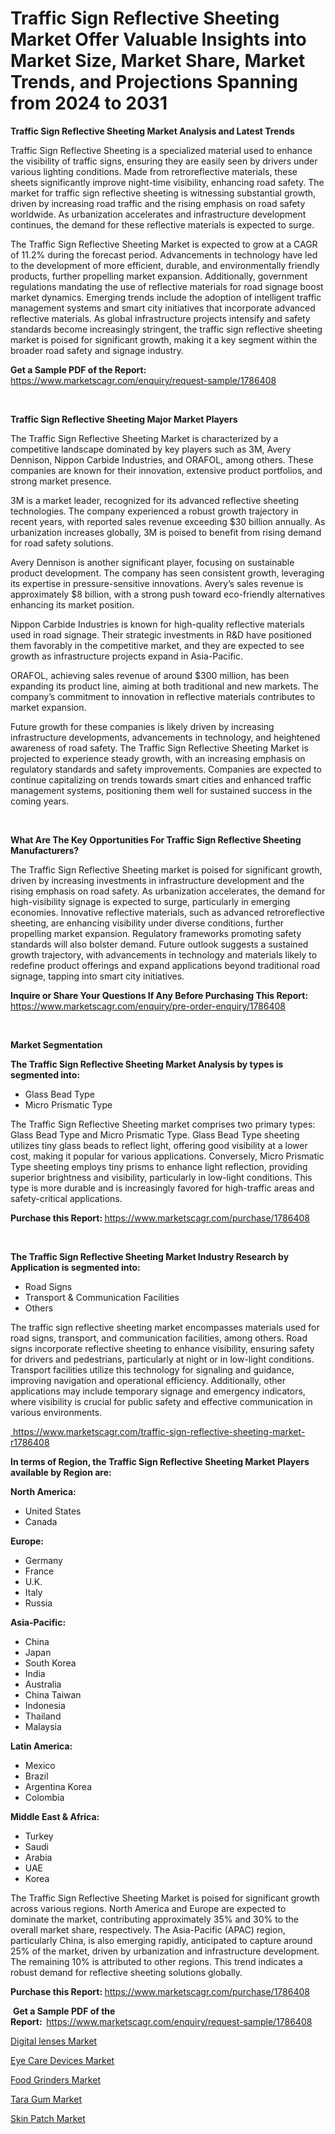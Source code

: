 <p><h1>Traffic Sign Reflective Sheeting Market Offer Valuable Insights into Market Size, Market Share, Market Trends, and Projections Spanning from 2024 to 2031</h1></p><p><strong>Traffic Sign Reflective Sheeting Market Analysis and Latest Trends</strong></p>
<p><p>Traffic Sign Reflective Sheeting is a specialized material used to enhance the visibility of traffic signs, ensuring they are easily seen by drivers under various lighting conditions. Made from retroreflective materials, these sheets significantly improve night-time visibility, enhancing road safety. The market for traffic sign reflective sheeting is witnessing substantial growth, driven by increasing road traffic and the rising emphasis on road safety worldwide. As urbanization accelerates and infrastructure development continues, the demand for these reflective materials is expected to surge.</p><p>The Traffic Sign Reflective Sheeting Market is expected to grow at a CAGR of 11.2% during the forecast period. Advancements in technology have led to the development of more efficient, durable, and environmentally friendly products, further propelling market expansion. Additionally, government regulations mandating the use of reflective materials for road signage boost market dynamics. Emerging trends include the adoption of intelligent traffic management systems and smart city initiatives that incorporate advanced reflective materials. As global infrastructure projects intensify and safety standards become increasingly stringent, the traffic sign reflective sheeting market is poised for significant growth, making it a key segment within the broader road safety and signage industry.</p></p>
<p><strong>Get a Sample PDF of the Report:&nbsp;</strong> <a href="https://www.marketscagr.com/enquiry/request-sample/1786408?utm_campaign=1267&utm_medium=2&utm_source=Github&utm_content=ia&utm_term=09102024&utm_id=traffic-sign-reflective-sheeting">https://www.marketscagr.com/enquiry/request-sample/1786408</a></p>
<p>&nbsp;</p>
<p><strong>Traffic Sign Reflective Sheeting Major Market Players</strong></p>
<p><p>The Traffic Sign Reflective Sheeting Market is characterized by a competitive landscape dominated by key players such as 3M, Avery Dennison, Nippon Carbide Industries, and ORAFOL, among others. These companies are known for their innovation, extensive product portfolios, and strong market presence.</p><p>3M is a market leader, recognized for its advanced reflective sheeting technologies. The company experienced a robust growth trajectory in recent years, with reported sales revenue exceeding $30 billion annually. As urbanization increases globally, 3M is poised to benefit from rising demand for road safety solutions.</p><p>Avery Dennison is another significant player, focusing on sustainable product development. The company has seen consistent growth, leveraging its expertise in pressure-sensitive innovations. Avery’s sales revenue is approximately $8 billion, with a strong push toward eco-friendly alternatives enhancing its market position.</p><p>Nippon Carbide Industries is known for high-quality reflective materials used in road signage. Their strategic investments in R&D have positioned them favorably in the competitive market, and they are expected to see growth as infrastructure projects expand in Asia-Pacific.</p><p>ORAFOL, achieving sales revenue of around $300 million, has been expanding its product line, aiming at both traditional and new markets. The company’s commitment to innovation in reflective materials contributes to market expansion.</p><p>Future growth for these companies is likely driven by increasing infrastructure developments, advancements in technology, and heightened awareness of road safety. The Traffic Sign Reflective Sheeting Market is projected to experience steady growth, with an increasing emphasis on regulatory standards and safety improvements. Companies are expected to continue capitalizing on trends towards smart cities and enhanced traffic management systems, positioning them well for sustained success in the coming years.</p></p>
<p>&nbsp;</p>
<p><strong>What Are The Key Opportunities For Traffic Sign Reflective Sheeting Manufacturers?</strong></p>
<p><p>The Traffic Sign Reflective Sheeting market is poised for significant growth, driven by increasing investments in infrastructure development and the rising emphasis on road safety. As urbanization accelerates, the demand for high-visibility signage is expected to surge, particularly in emerging economies. Innovative reflective materials, such as advanced retroreflective sheeting, are enhancing visibility under diverse conditions, further propelling market expansion. Regulatory frameworks promoting safety standards will also bolster demand. Future outlook suggests a sustained growth trajectory, with advancements in technology and materials likely to redefine product offerings and expand applications beyond traditional road signage, tapping into smart city initiatives.</p></p>
<p><strong>Inquire or Share Your Questions If Any Before Purchasing This Report:</strong> <a href="https://www.marketscagr.com/enquiry/pre-order-enquiry/1786408?utm_campaign=1267&utm_medium=2&utm_source=Github&utm_content=ia&utm_term=09102024&utm_id=traffic-sign-reflective-sheeting">https://www.marketscagr.com/enquiry/pre-order-enquiry/1786408</a></p>
<p>&nbsp;</p>
<p><strong>Market Segmentation</strong></p>
<p><strong>The Traffic Sign Reflective Sheeting Market Analysis by types is segmented into:</strong></p>
<p><ul><li>Glass Bead Type</li><li>Micro Prismatic Type</li></ul></p>
<p><p>The Traffic Sign Reflective Sheeting market comprises two primary types: Glass Bead Type and Micro Prismatic Type. Glass Bead Type sheeting utilizes tiny glass beads to reflect light, offering good visibility at a lower cost, making it popular for various applications. Conversely, Micro Prismatic Type sheeting employs tiny prisms to enhance light reflection, providing superior brightness and visibility, particularly in low-light conditions. This type is more durable and is increasingly favored for high-traffic areas and safety-critical applications.</p></p>
<p><strong>Purchase this Report:&nbsp;</strong><a href="https://www.marketscagr.com/purchase/1786408?utm_campaign=1267&utm_medium=2&utm_source=Github&utm_content=ia&utm_term=09102024&utm_id=traffic-sign-reflective-sheeting">https://www.marketscagr.com/purchase/1786408</a></p>
<p>&nbsp;</p>
<p><strong>The Traffic Sign Reflective Sheeting Market Industry Research by Application is segmented into:</strong></p>
<p><ul><li>Road Signs</li><li>Transport & Communication Facilities</li><li>Others</li></ul></p>
<p><p>The traffic sign reflective sheeting market encompasses materials used for road signs, transport, and communication facilities, among others. Road signs incorporate reflective sheeting to enhance visibility, ensuring safety for drivers and pedestrians, particularly at night or in low-light conditions. Transport facilities utilize this technology for signaling and guidance, improving navigation and operational efficiency. Additionally, other applications may include temporary signage and emergency indicators, where visibility is crucial for public safety and effective communication in various environments.</p></p>
<p><a href="https://www.marketscagr.com/traffic-sign-reflective-sheeting-market-r1786408?utm_campaign=1267&utm_medium=2&utm_source=Github&utm_content=ia&utm_term=09102024&utm_id=traffic-sign-reflective-sheeting">&nbsp;https://www.marketscagr.com/traffic-sign-reflective-sheeting-market-r1786408</a></p>
<p><strong>In terms of Region, the Traffic Sign Reflective Sheeting Market Players available by Region are:</strong></p>
<p>
    <p> <strong> North America: </strong>
        <ul>
            <li>United States</li>
            <li>Canada</li>
        </ul>
        </p> 
    <p> <strong> Europe: </strong>
        <ul>
            <li>Germany</li>
            <li>France</li>
            <li>U.K.</li>
            <li>Italy</li>
            <li>Russia</li>
        </ul>
        </p> 
    <p> <strong> Asia-Pacific: </strong>
        <ul>
            <li>China</li>
            <li>Japan</li>
            <li>South Korea</li>
            <li>India</li>
            <li>Australia</li>
            <li>China Taiwan</li>
            <li>Indonesia</li>
            <li>Thailand</li>
            <li>Malaysia</li>
        </ul>
        </p> 
    <p> <strong> Latin America: </strong>
        <ul>
            <li>Mexico</li>
            <li>Brazil</li>
            <li>Argentina Korea</li>
            <li>Colombia</li>
        </ul>
        </p> 
    <p> <strong> Middle East & Africa: </strong>
        <ul>
            <li>Turkey</li>
            <li>Saudi</li>
            <li>Arabia</li>
            <li>UAE</li>
            <li>Korea</li>
        </ul>
    </p>
    </p>
<p><p>The Traffic Sign Reflective Sheeting Market is poised for significant growth across various regions. North America and Europe are expected to dominate the market, contributing approximately 35% and 30% to the overall market share, respectively. The Asia-Pacific (APAC) region, particularly China, is also emerging rapidly, anticipated to capture around 25% of the market, driven by urbanization and infrastructure development. The remaining 10% is attributed to other regions. This trend indicates a robust demand for reflective sheeting solutions globally.</p></p>
<p><strong>Purchase this Report: </strong><a href="https://www.marketscagr.com/purchase/1786408?utm_campaign=1267&utm_medium=2&utm_source=Github&utm_content=ia&utm_term=09102024&utm_id=traffic-sign-reflective-sheeting">https://www.marketscagr.com/purchase/1786408</a></p>
<p>&nbsp;<strong>Get a Sample PDF of the Report:&nbsp;&nbsp;</strong><a href="https://www.marketscagr.com/enquiry/request-sample/1786408?utm_campaign=1267&utm_medium=2&utm_source=Github&utm_content=ia&utm_term=09102024&utm_id=traffic-sign-reflective-sheeting">https://www.marketscagr.com/enquiry/request-sample/1786408</a></p>
<p><strong></strong></p>
<p><p><a href="https://www.linkedin.com/pulse/digital-lenses-market-trends-analysis-opportunities-challenges-rxq9f?trackingId=%2FzD3nkhISCqwg9p7AmujqQ%3D%3D&utm_campaign=1267&utm_medium=2&utm_source=Github&utm_content=ia&utm_term=09102024&utm_id=traffic-sign-reflective-sheeting">Digital lenses Market</a></p><p><a href="https://www.linkedin.com/pulse/pulse-eye-care-devices-rhythms-change-market-resonance-2024-2031-e404c?utm_campaign=1267&utm_medium=2&utm_source=Github&utm_content=ia&utm_term=09102024&utm_id=traffic-sign-reflective-sheeting">Eye Care Devices Market</a></p><p><a href="https://www.linkedin.com/pulse/global-food-grinders-market-status-2024-2031-forecast-qxrxe?utm_campaign=1267&utm_medium=2&utm_source=Github&utm_content=ia&utm_term=09102024&utm_id=traffic-sign-reflective-sheeting">Food Grinders Market</a></p><p><a href="https://issuu.com/reportprime-2/docs/tara-gum-market-size-2030.pptx_28367bba210fde?utm_campaign=1267&utm_medium=2&utm_source=Github&utm_content=ia&utm_term=09102024&utm_id=traffic-sign-reflective-sheeting">Tara Gum Market</a></p><p><a href="https://www.linkedin.com/pulse/skin-patch-market-outlook-complete-industry-analysis-2024-2031-nobqf?utm_campaign=1267&utm_medium=2&utm_source=Github&utm_content=ia&utm_term=09102024&utm_id=traffic-sign-reflective-sheeting">Skin Patch Market</a></p></p>